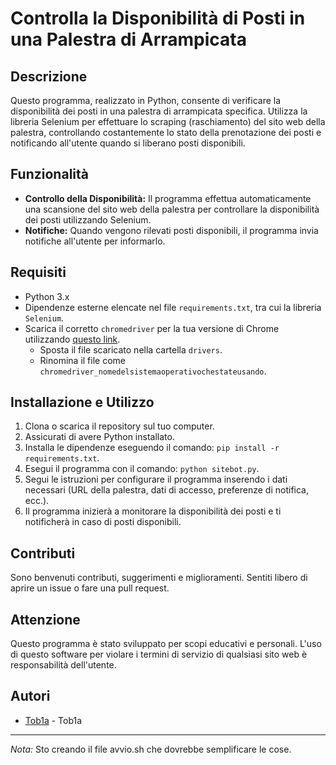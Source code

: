 # Controlla la Disponibilità di Posti in una Palestra di Arrampicata

## Descrizione
Questo programma, realizzato in Python, consente di verificare la disponibilità dei posti in una palestra di arrampicata specifica. Utilizza la libreria Selenium per effettuare lo scraping (raschiamento) del sito web della palestra, controllando costantemente lo stato della prenotazione dei posti e notificando all'utente quando si liberano posti disponibili.

## Funzionalità
- **Controllo della Disponibilità:** Il programma effettua automaticamente una scansione del sito web della palestra per controllare la disponibilità dei posti utilizzando Selenium.
- **Notifiche:** Quando vengono rilevati posti disponibili, il programma invia notifiche all'utente per informarlo.

## Requisiti
- Python 3.x
- Dipendenze esterne elencate nel file `requirements.txt`, tra cui la libreria `Selenium`.
- Scarica il corretto `chromedriver` per la tua versione di Chrome utilizzando [questo link](https://googlechromelabs.github.io/chrome-for-testing/).
  - Sposta il file scaricato nella cartella `drivers`.
  - Rinomina il file come `chromedriver_nomedelsistemaoperativochestateusando`.

## Installazione e Utilizzo
1. Clona o scarica il repository sul tuo computer.
2. Assicurati di avere Python installato.
3. Installa le dipendenze eseguendo il comando: `pip install -r requirements.txt`.
4. Esegui il programma con il comando: `python sitebot.py`.
5. Segui le istruzioni per configurare il programma inserendo i dati necessari (URL della palestra, dati di accesso, preferenze di notifica, ecc.).
6. Il programma inizierà a monitorare la disponibilità dei posti e ti notificherà in caso di posti disponibili.

## Contributi
Sono benvenuti contributi, suggerimenti e miglioramenti. Sentiti libero di aprire un issue o fare una pull request.

## Attenzione
Questo programma è stato sviluppato per scopi educativi e personali. L'uso di questo software per violare i termini di servizio di qualsiasi sito web è responsabilità dell'utente.

## Autori
- [Tob1a](https://github.com/Tob1a) - Tob1a

---

*Nota:* Sto creando il file avvio.sh che dovrebbe semplificare le cose.
